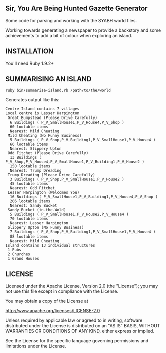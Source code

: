 Sir, You Are Being Hunted Gazette Generator
-------------------------------------------

Some code for parsing and working with the SYABH world files.

Working towards generating a newspaper to provide a backstory and some achievements to add a bit of colour when exploring an island.

INSTALLATION
------------

You'll need Ruby 1.9.2+

SUMMARISING AN ISLAND
---------------------

`ruby bin/summarise-island.rb /path/to/the/world`

Generates output like this:

    Centre Island contains 7 villages
    Local centre is Lesser Harpington
     Great Bumpstead (Please Drive Carefully)
      6 Buildings ( P_V_SmallHouse1,P_V_House4,P_V_Shop )
      60 lootable items
      Nearest: Mild Cheating
     Mild Cheating (No Funny Business)
      5 Buildings ( P_V_Shop,P_V_Building1,P_V_SmallHouse1,P_V_House4 )
      66 lootable items
      Nearest: Slippery Upton
     Odd Fitchet (Please Drive Carefully)
      13 Buildings ( P_V_Shop,P_V_House4,P_V_SmallHouse1,P_V_Building1,P_V_House2 )
      150 lootable items
      Nearest: Trump Dreading
     Trump Dreading (Please Drive Carefully)
      3 Buildings ( P_V_Shop,P_V_SmallHouse1,P_V_House2 )
      45 lootable items
      Nearest: Odd Fitchet
     Lesser Harpington (Welcomes You)
      16 Buildings ( P_V_SmallHouse1,P_V_Building1,P_V_House4,P_V_Shop )
      206 lootable items
      Nearest: Sandy Bucket
     Sandy Bucket (in-the-Wold)
      5 Buildings ( P_V_SmallHouse1,P_V_House2,P_V_House4 )
      70 lootable items
      Nearest: Lesser Harpington
     Slippery Upton (No Funny Business)
      7 Buildings ( P_V_Shop,P_V_Building1,P_V_SmallHouse1,P_V_House4 )
      88 lootable items
      Nearest: Mild Cheating
    Island contains 13 individual structures
     1 Pubs
     2 Churches
     1 Grand Houses



LICENSE
--------

Licensed under the Apache License, Version 2.0 (the "License"); 
you may not use this file except in compliance with the License. 
  
You may obtain a copy of the License at 
  
http://www.apache.org/licenses/LICENSE-2.0 
  
Unless required by applicable law or agreed to in writing, 
software distributed under the License is distributed on an "AS IS" BASIS, 
WITHOUT WARRANTIES OR CONDITIONS OF ANY KIND, either express or implied. 
  
See the License for the specific language governing permissions and limitations 
under the License.     
